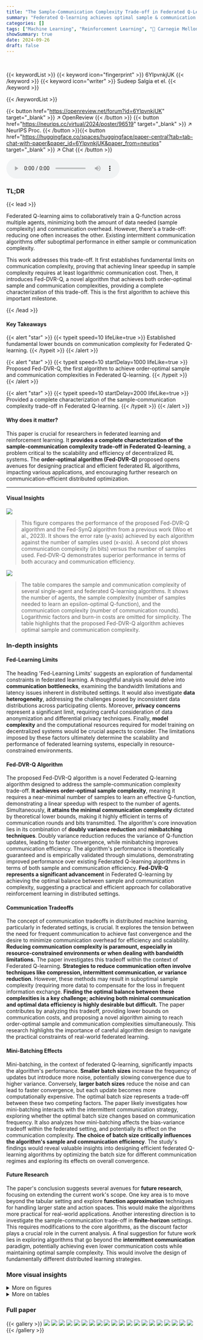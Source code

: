 ```yaml
---
title: "The Sample-Communication Complexity Trade-off in Federated Q-Learning"
summary: "Federated Q-learning achieves optimal sample & communication complexities simultaneously via Fed-DVR-Q, a novel algorithm."
categories: []
tags: ["Machine Learning", "Reinforcement Learning", "🏢 Carnegie Mellon University",]
showSummary: true
date: 2024-09-26
draft: false
---
```


<br>

{{< keywordList >}}
{{< keyword icon="fingerprint" >}} 6YIpvnkjUK {{< /keyword >}}
{{< keyword icon="writer" >}} Sudeep Salgia et el. {{< /keyword >}}
 
{{< /keywordList >}}

{{< button href="https://openreview.net/forum?id=6YIpvnkjUK" target="_blank" >}}
↗ OpenReview
{{< /button >}}
{{< button href="https://neurips.cc/virtual/2024/poster/96519" target="_blank" >}}
↗ NeurIPS Proc.
{{< /button >}}{{< button href="https://huggingface.co/spaces/huggingface/paper-central?tab=tab-chat-with-paper&paper_id=6YIpvnkjUK&paper_from=neurips" target="_blank" >}}
↗ Chat
{{< /button >}}



<audio controls>
    <source src="https://ai-paper-reviewer.com/6YIpvnkjUK/podcast.wav" type="audio/wav">
    Your browser does not support the audio element.
</audio>


### TL;DR


{{< lead >}}

Federated Q-learning aims to collaboratively train a Q-function across multiple agents, minimizing both the amount of data needed (sample complexity) and communication overhead.  However, there's a trade-off: reducing one often increases the other. Existing intermittent communication algorithms offer suboptimal performance in either sample or communication complexity.

This work addresses this trade-off. It first establishes fundamental limits on communication complexity, proving that achieving linear speedup in sample complexity requires at least logarithmic communication cost.  Then, it introduces Fed-DVR-Q, a novel algorithm that achieves both order-optimal sample and communication complexities, providing a complete characterization of this trade-off. This is the first algorithm to achieve this important milestone.

{{< /lead >}}


#### Key Takeaways

{{< alert "star" >}}
{{< typeit speed=10 lifeLike=true >}} Established fundamental lower bounds on communication complexity for Federated Q-learning. {{< /typeit >}}
{{< /alert >}}

{{< alert "star" >}}
{{< typeit speed=10 startDelay=1000 lifeLike=true >}} Proposed Fed-DVR-Q, the first algorithm to achieve order-optimal sample and communication complexities in Federated Q-learning. {{< /typeit >}}
{{< /alert >}}

{{< alert "star" >}}
{{< typeit speed=10 startDelay=2000 lifeLike=true >}} Provided a complete characterization of the sample-communication complexity trade-off in Federated Q-learning. {{< /typeit >}}
{{< /alert >}}

#### Why does it matter?
This paper is crucial for researchers in federated learning and reinforcement learning.  It **provides a complete characterization of the sample-communication complexity trade-off in Federated Q-learning**, a problem critical to the scalability and efficiency of decentralized RL systems.  The **order-optimal algorithm (Fed-DVR-Q)** proposed opens avenues for designing practical and efficient federated RL algorithms, impacting various applications, and encouraging further research on communication-efficient distributed optimization.

------
#### Visual Insights



![](https://ai-paper-reviewer.com/6YIpvnkjUK/figures_45_1.jpg)

> This figure compares the performance of the proposed Fed-DVR-Q algorithm and the Fed-SynQ algorithm from a previous work (Woo et al., 2023).  It shows the error rate (y-axis) achieved by each algorithm against the number of samples used (x-axis).  A second plot shows communication complexity (in bits) versus the number of samples used. Fed-DVR-Q demonstrates superior performance in terms of both accuracy and communication efficiency.





![](https://ai-paper-reviewer.com/6YIpvnkjUK/tables_2_1.jpg)

> The table compares the sample and communication complexity of several single-agent and federated Q-learning algorithms.  It shows the number of agents, the sample complexity (number of samples needed to learn an epsilon-optimal Q-function), and the communication complexity (number of communication rounds).  Logarithmic factors and burn-in costs are omitted for simplicity.  The table highlights that the proposed Fed-DVR-Q algorithm achieves optimal sample and communication complexity.





### In-depth insights


#### Fed-Learning Limits
The heading 'Fed-Learning Limits' suggests an exploration of fundamental constraints in federated learning.  A thoughtful analysis would delve into **communication bottlenecks**, examining the bandwidth limitations and latency issues inherent in distributed settings.  It would also investigate **data heterogeneity**, addressing the challenges posed by inconsistent data distributions across participating clients.  Moreover, **privacy concerns** represent a significant limit, requiring careful consideration of data anonymization and differential privacy techniques.  Finally, **model complexity** and the computational resources required for model training on decentralized systems would be crucial aspects to consider.  The limitations imposed by these factors ultimately determine the scalability and performance of federated learning systems, especially in resource-constrained environments.

#### Fed-DVR-Q Algorithm
The proposed Fed-DVR-Q algorithm is a novel Federated Q-learning algorithm designed to address the sample-communication complexity trade-off.  **It achieves order-optimal sample complexity**, meaning it requires a near-minimal number of samples to learn an effective Q-function, demonstrating a linear speedup with respect to the number of agents.  Simultaneously, **it attains the minimal communication complexity** dictated by theoretical lower bounds, making it highly efficient in terms of communication rounds and bits transmitted.  The algorithm's core innovation lies in its combination of **doubly variance reduction** and **minibatching techniques**.  Doubly variance reduction reduces the variance of Q-function updates, leading to faster convergence, while minibatching improves communication efficiency. The algorithm's performance is theoretically guaranteed and is empirically validated through simulations, demonstrating improved performance over existing Federated Q-learning algorithms in terms of both sample and communication efficiency.  **Fed-DVR-Q represents a significant advancement** in Federated Q-learning by achieving the optimal balance between sample and communication complexity, suggesting a practical and efficient approach for collaborative reinforcement learning in distributed settings.

#### Communication Tradeoffs
The concept of communication tradeoffs in distributed machine learning, particularly in federated settings, is crucial.  It explores the tension between the need for frequent communication to achieve fast convergence and the desire to minimize communication overhead for efficiency and scalability.  **Reducing communication complexity is paramount, especially in resource-constrained environments or when dealing with bandwidth limitations.** The paper investigates this tradeoff within the context of Federated Q-learning.  **Strategies to reduce communication often involve techniques like compression, intermittent communication, or variance reduction**. However, these methods may result in suboptimal sample complexity (requiring more data) to compensate for the loss in frequent information exchange.  **Finding the optimal balance between these complexities is a key challenge; achieving both minimal communication and optimal data efficiency is highly desirable but difficult.** The paper contributes by analyzing this tradeoff, providing lower bounds on communication costs, and proposing a novel algorithm aiming to reach order-optimal sample and communication complexities simultaneously.  This research highlights the importance of careful algorithm design to navigate the practical constraints of real-world federated learning.

#### Mini-Batching Effects
Mini-batching, in the context of federated Q-learning, significantly impacts the algorithm's performance.  **Smaller batch sizes** increase the frequency of updates but introduce more noise, potentially slowing convergence due to higher variance.  Conversely, **larger batch sizes** reduce the noise and can lead to faster convergence, but each update becomes more computationally expensive. The optimal batch size represents a trade-off between these two competing factors.  The paper likely investigates how mini-batching interacts with the intermittent communication strategy, exploring whether the optimal batch size changes based on communication frequency.  It also analyzes how mini-batching affects the bias-variance tradeoff within the federated setting, and potentially its effect on the communication complexity.  **The choice of batch size critically influences the algorithm's sample and communication efficiency**.  The study's findings would reveal valuable insights into designing efficient federated Q-learning algorithms by optimizing the batch size for different communication regimes and exploring its effects on overall convergence.

#### Future Research
The paper's conclusion suggests several avenues for **future research**, focusing on extending the current work's scope.  One key area is to move beyond the tabular setting and explore **function approximation** techniques for handling larger state and action spaces. This would make the algorithms more practical for real-world applications. Another interesting direction is to investigate the sample-communication trade-off in **finite-horizon** settings. This requires modifications to the core algorithms, as the discount factor plays a crucial role in the current analysis. A final suggestion for future work lies in exploring algorithms that go beyond the **intermittent communication** paradigm, potentially achieving even lower communication costs while maintaining optimal sample complexity.  This would involve the design of fundamentally different distributed learning strategies.


### More visual insights

<details>
<summary>More on figures
</summary>


![](https://ai-paper-reviewer.com/6YIpvnkjUK/figures_45_2.jpg)

> The figure compares the performance of the proposed Fed-DVR-Q algorithm with the Fed-SynQ algorithm from a prior work in terms of sample complexity and communication complexity.  The sample complexity plots the error rate against the number of samples used, illustrating that Fed-DVR-Q achieves lower error rates for the same number of samples. The communication complexity plot shows the total bits transmitted against the number of samples, demonstrating that Fed-DVR-Q requires significantly less communication for comparable performance.


![](https://ai-paper-reviewer.com/6YIpvnkjUK/figures_46_1.jpg)

> This figure shows how the sample and communication complexities of the Fed-DVR-Q algorithm change with the number of agents involved.  The left panel (a) demonstrates that the sample complexity decreases linearly with the number of agents, indicating a linear speedup. The right panel (b) shows that the communication complexity remains relatively constant regardless of the number of agents. This confirms the theoretical findings of the paper, highlighting the algorithm's efficiency in terms of communication overhead while maintaining optimal sample complexity.


![](https://ai-paper-reviewer.com/6YIpvnkjUK/figures_46_2.jpg)

> This figure shows how the sample and communication complexities of the Fed-DVR-Q algorithm change with the number of agents involved.  The left subplot shows that the sample complexity decreases linearly with the number of agents (linear speedup), while the right subplot demonstrates that the communication complexity remains roughly constant, independent of the number of agents. This highlights the efficiency of the algorithm in terms of communication, even as it scales to handle more agents.


![](https://ai-paper-reviewer.com/6YIpvnkjUK/figures_46_3.jpg)

> This figure shows how the communication complexity of the Fed-DVR-Q algorithm scales with the effective horizon, which is defined as 1/(1-γ), where γ is the discount factor.  The plot demonstrates a linear relationship between communication complexity and effective horizon, corroborating the theoretical findings presented in the paper.


</details>




<details>
<summary>More on tables
</summary>


![](https://ai-paper-reviewer.com/6YIpvnkjUK/tables_4_1.jpg)
> This table compares the sample and communication complexity of several single-agent and federated Q-learning algorithms, highlighting the trade-off between these two factors. It considers the synchronous setting and shows that Fed-DVR-Q, a new algorithm proposed in this paper, achieves optimal order sample and communication complexity.  The table hides logarithmic factors for simplicity.

![](https://ai-paper-reviewer.com/6YIpvnkjUK/tables_6_1.jpg)
> The table compares the sample and communication complexity of several single-agent and federated Q-learning algorithms.  It highlights the trade-off between sample complexity (number of samples needed to achieve a certain accuracy) and communication complexity (communication cost required to achieve the same accuracy). The algorithms are evaluated under a synchronous setting (all agents update simultaneously), and logarithmic factors and burn-in costs are omitted for simplicity.  The communication complexity is expressed in terms of communication rounds, due to variations in how other works report communication cost (some report number of bits).  Finally, the table includes a lower bound for both sample and communication complexity.

![](https://ai-paper-reviewer.com/6YIpvnkjUK/tables_13_1.jpg)
> This table compares the sample and communication complexity of several single-agent and federated Q-learning algorithms.  It shows the number of agents, the sample complexity (number of samples needed to learn an epsilon-optimal Q-function), and the communication complexity (number of communication rounds).  The table highlights the trade-off between sample and communication complexity, illustrating how algorithms with lower communication complexity might have higher sample complexity and vice versa.  A lower bound on sample and communication complexity is also provided.

![](https://ai-paper-reviewer.com/6YIpvnkjUK/tables_18_1.jpg)
> This table compares the sample and communication complexity of different single-agent and federated Q-learning algorithms.  It shows the number of agents, sample complexity (number of samples needed to learn an epsilon-optimal Q-function), and communication complexity (number of communication rounds).  Logarithmic factors and burn-in costs are omitted for simplicity. The table highlights that the proposed Fed-DVR-Q algorithm achieves order-optimal sample and communication complexities, outperforming existing algorithms.

</details>




### Full paper

{{< gallery >}}
<img src="https://ai-paper-reviewer.com/6YIpvnkjUK/1.png" class="grid-w50 md:grid-w33 xl:grid-w25" />
<img src="https://ai-paper-reviewer.com/6YIpvnkjUK/2.png" class="grid-w50 md:grid-w33 xl:grid-w25" />
<img src="https://ai-paper-reviewer.com/6YIpvnkjUK/3.png" class="grid-w50 md:grid-w33 xl:grid-w25" />
<img src="https://ai-paper-reviewer.com/6YIpvnkjUK/4.png" class="grid-w50 md:grid-w33 xl:grid-w25" />
<img src="https://ai-paper-reviewer.com/6YIpvnkjUK/5.png" class="grid-w50 md:grid-w33 xl:grid-w25" />
<img src="https://ai-paper-reviewer.com/6YIpvnkjUK/6.png" class="grid-w50 md:grid-w33 xl:grid-w25" />
<img src="https://ai-paper-reviewer.com/6YIpvnkjUK/7.png" class="grid-w50 md:grid-w33 xl:grid-w25" />
<img src="https://ai-paper-reviewer.com/6YIpvnkjUK/8.png" class="grid-w50 md:grid-w33 xl:grid-w25" />
<img src="https://ai-paper-reviewer.com/6YIpvnkjUK/9.png" class="grid-w50 md:grid-w33 xl:grid-w25" />
<img src="https://ai-paper-reviewer.com/6YIpvnkjUK/10.png" class="grid-w50 md:grid-w33 xl:grid-w25" />
<img src="https://ai-paper-reviewer.com/6YIpvnkjUK/11.png" class="grid-w50 md:grid-w33 xl:grid-w25" />
<img src="https://ai-paper-reviewer.com/6YIpvnkjUK/12.png" class="grid-w50 md:grid-w33 xl:grid-w25" />
<img src="https://ai-paper-reviewer.com/6YIpvnkjUK/13.png" class="grid-w50 md:grid-w33 xl:grid-w25" />
<img src="https://ai-paper-reviewer.com/6YIpvnkjUK/14.png" class="grid-w50 md:grid-w33 xl:grid-w25" />
<img src="https://ai-paper-reviewer.com/6YIpvnkjUK/15.png" class="grid-w50 md:grid-w33 xl:grid-w25" />
<img src="https://ai-paper-reviewer.com/6YIpvnkjUK/16.png" class="grid-w50 md:grid-w33 xl:grid-w25" />
<img src="https://ai-paper-reviewer.com/6YIpvnkjUK/17.png" class="grid-w50 md:grid-w33 xl:grid-w25" />
<img src="https://ai-paper-reviewer.com/6YIpvnkjUK/18.png" class="grid-w50 md:grid-w33 xl:grid-w25" />
<img src="https://ai-paper-reviewer.com/6YIpvnkjUK/19.png" class="grid-w50 md:grid-w33 xl:grid-w25" />
<img src="https://ai-paper-reviewer.com/6YIpvnkjUK/20.png" class="grid-w50 md:grid-w33 xl:grid-w25" />
{{< /gallery >}}